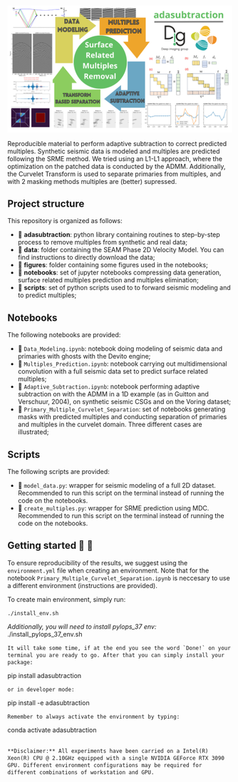 ![LOGO](https://github.com/DIG-Kaust/Adaptive-subtraction/blob/master/figures/logo.png)

Reproducible material to perform adaptive subtraction to correct predicted multiples. Synthetic seismic data is modeled and multiples are predicted following the SRME method. We tried using an L1-L1 approach, where the optimization on the patched data is conducted by the ADMM. Additionally, the Curvelet Transform is used to separate primaries from multiples, and with 2 masking methods multiples are (better) supressed.

## Project structure
This repository is organized as follows:

* :open_file_folder: **adasubtraction**: python library containing routines to step-by-step process to remove multiples from synthetic and real data;
* :open_file_folder: **data**: folder containing the SEAM Phase 2D Velocity Model. You can find instructions to directly download the data;
* :open_file_folder: **figures**: folder containing some figures used in the notebooks;
* :open_file_folder: **notebooks**: set of jupyter notebooks compressing data generation, surface related multiples prediction and multiples elimination;
* :open_file_folder: **scripts**: set of python scripts used to to forward seismic modeling and to predict multiples; 

## Notebooks
The following notebooks are provided:

- :orange_book: ``Data_Modeling.ipynb``: notebook doing modeling of seismic data and primaries with ghosts with the Devito engine;
- :orange_book: ``Multiples_Prediction.ipynb``: notebook carrying out multidimensional convolution with a full seismic data set to predict surface related multiples;
- :orange_book: ``Adaptive_Subtraction.ipynb``: notebook performing adaptive subtraction on with the ADMM in a 1D example (as in Guitton and Verschuur, 2004), on synthetic seismic CSGs and on the Voring dataset;
- :file_folder: ``Primary_Multiple_Curvelet_Separation``: set of notebooks generating masks with predicted multiples and conducting separation of primaries and multiples in the curvelet domain. Three different cases are illustrated;

## Scripts
The following scripts are provided:

- :page_with_curl: ``model_data.py``: wrapper for seismic modeling of a full 2D dataset. Recommended to run this script on the terminal instead of running the code on the notebooks.
- :page_with_curl: ``create_multiples.py``: wrapper for SRME prediction using MDC. Recommended to run this script on the terminal instead of running the code on the notebooks.

## Getting started :space_invader: :robot:
To ensure reproducibility of the results, we suggest using the `environment.yml` file when creating an environment. Note that for the notebook ``Primary_Multiple_Curvelet_Separation.ipynb`` is neccesary to use a different environment (instructions are provided).

To create main environment, simply run:
```
./install_env.sh
```
_Additionally, you will need to install pylops_37 env:_
./install_pylops_37_env.sh
```
It will take some time, if at the end you see the word `Done!` on your terminal you are ready to go. After that you can simply install your package:
```
pip install adasubtraction
```
or in developer mode:
```
pip install -e adasubtraction
```
Remember to always activate the environment by typing:
```
conda activate adasubtraction
```

**Disclaimer:** All experiments have been carried on a Intel(R) Xeon(R) CPU @ 2.10GHz equipped with a single NVIDIA GEForce RTX 3090 GPU. Different environment configurations may be required for different combinations of workstation and GPU.
